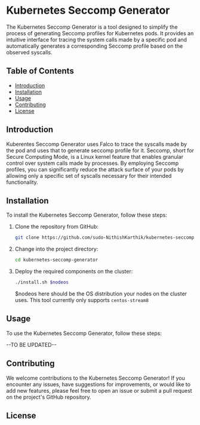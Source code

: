 # Kubernetes Seccomp Generator

The Kubernetes Seccomp Generator is a tool designed to simplify the process of generating Seccomp profiles for Kubernetes pods. It provides an intuitive interface for tracing the system calls made by a specific pod and automatically generates a corresponding Seccomp profile based on the observed syscalls.

## Table of Contents

- [Introduction](#introduction)
- [Installation](#installation)
- [Usage](#usage)
- [Contributing](#contributing)
- [License](#license)

## Introduction

Kuberentes Seccomp Generator uses Falco to trace the syscalls made by the pod and uses that to generate seccomp profile for it. 
Seccomp, short for Secure Computing Mode, is a Linux kernel feature that enables granular control over system calls made by processes. By employing Seccomp profiles, you can significantly reduce the attack surface of your pods by allowing only a specific set of syscalls necessary for their intended functionality.

## Installation

To install the Kubernetes Seccomp Generator, follow these steps:

1. Clone the repository from GitHub:

   ```bash
   git clone https://github.com/sudo-NithishKarthik/kubernetes-seccomp-generator.git
   ```

2. Change into the project directory:
   ```bash
   cd kubernetes-seccomp-generator
   ```
3. Deploy the required components on the cluster:
   ```bash
   ./install.sh $nodeos
   ```

   $nodeos here should be the OS distribution your nodes on the cluster uses. This tool currently only supports `centos-stream8`

## Usage

To use the Kubernetes Seccomp Generator, follow these steps:

--TO BE UPDATED--

## Contributing

We welcome contributions to the Kubernetes Seccomp Generator! If you encounter any issues, have suggestions for improvements, or would like to add new features, please feel free to open an issue or submit a pull request on the project's GitHub repository.

## License

